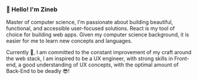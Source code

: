 <h3>👋 Hello! I'm Zineb</h3>

<div> Master of computer science, I'm passionate about building beautiful, functional, and accessible user-focused solutions. React is my tool of choice for building web apps. Given my computer science background, it is easier for me to learn new concepts and languages. 

Currently 🌱, I am committed to the constant improvement of my craft around the web stack, I am inspired to be a UX engineer, with strong skills in Front-end, a good understanding of UX concepts, with the optimal amount of Back-End to be deadly 😎! 
</div>

<!-- <h3 align="center">👋 Hello! I'm Zineb Boutaa</h3>

<div align="center">
Software engineer graduate 🎓, inspired to be a UX engineer 👩‍💻, I speak both design 🎨 and code 💻, I am passionate about bringing creative design solutions to life with keeping user experience and accessibility always in mind.-->

<!-- Check my [pixel perfect projects](https://github.com/zineb-Bou/my-pixel-perfect-projects)   -->
<!--My 👉 coding [playlist](https://www.youtube.com/playlist?list=PL7lFQotx1z17zO88RlD5NiWQdLcBypjes) 🎻💻-->
<!-- Find me on 👉 [Frontend mentor](https://www.frontendmentor.io/profile/zineb-Bou) -->
<!--
**zineb-Bou/zineb-Bou** is a ✨ _special_ ✨ repository because its `README.md` (this file) appears on your GitHub profile.

Here are some ideas to get you started:

- 🔭 I’m currently working on ...
- 🌱 I’m currently learning ...
- 👯 I’m looking to collaborate on ...
- 🤔 I’m looking for help with ...
- 💬 Ask me about ...
- 📫 How to reach me: ...
- 😄 Pronouns: ...
- ⚡ Fun fact: ...
-->
